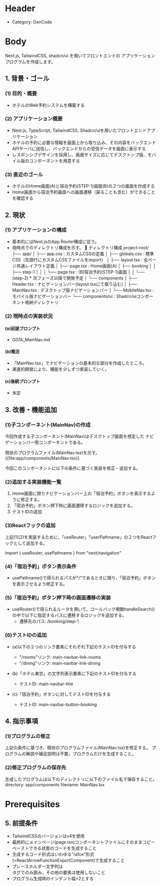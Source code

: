 # Header
- Category: GenCode

# Body
Next.js, TailwindCSS, shadcn/ui を用いてフロントエンドの
アプリケーションプログラムを作成します。

## 1. 背景・ゴール
### (1) 目的・概要
- ホテルのWeb予約システムを構築する

### (2) アプリケーション概要
- Next.js, TypeScript, TailwindCSS, Shadcn/uiを用いたフロントエンドアプリケーション
- ホテルの予約に必要な情報を画面上から取り込み、その内容をバックエンドAPIサーバに送信し、バックエンドからの受信データを画面に表示する
- レスポンシブデザインを採用し、画面サイズに応じてデスクトップ版、モバイル版のコンポーネントを用意する

### (3) 直近のゴール
- ホテルのHome画面(A)と宿泊予約(STEP-1)画面(B)の２つの画面を作成する
- Home画面から宿泊予約画面への画面遷移（戻ることも含む）ができることを確認する

## 2. 現状
### (1) アプリケーションの構成
- 基本的にはNext.jsのApp Router構成に従う。
- 現時点でのディレクトリ構成を示す。
    📁 ディレクトリ構成
    project-root/
    ├── app/
    │   ├── app.css : カスタムCSSの定義
    │   ├── globals.css : 標準CSS（先頭行にカスタムCSSファイルをimport）
    │   ├── layout.tsx : 全ページ共通レイアウト定義
    │   ├── page.tsx : Home画面(A)
    │   ├── booking
    │   │   ├── step-1
    │   │   │   └── page.tsx : (B)宿泊予約(STEP-1)画面
    │   │   └── (step-2)  * 次フェーズ以降で開発予定
    │   └── components
    │       ├── Header.tsx : ナビゲーションバー(layout.tsxにて取り込む)
    │       ├── MainNav.tsx : デスクトップ版ナビゲーションバー
    │       └── MobileNav.tsx : モバイル版ナビゲーションバー
    └── components/ui : Shadcn/uiコンポーネント格納ディレクトリ

### (2) 現時点の実装状況
#### (a)前提プロンプト
- G07A_MainNav.md

#### (b)概況
- 「MainNav.tsx」でナビゲーションの基本的な部分を作成したところ。
- 漸進的開発により、機能を少しずつ実装していく。

#### (c)後続プロンプト
- 未定

## 3. 改善・機能追加
### (1)子コンポーネント(MainNav)の作成
今回作成する子コンポーネント(MainNav)はデスクトップ画面を想定した
ナビゲーションバー用コンポーネントである。

現状のプログラムファイル(MainNav.tsx)を示す。
{{file:app/components/MainNav.tsx}}

今回このコンポーネントに以下の条件に基づく実装を修正・追加する。

### (2)追加する実装機能一覧
1. Home画面に限りナビゲーションバー上の「宿泊予約」ボタンを表示するように修正する。
2. 「宿泊予約」ボタン押下時に画面遷移するロジックを追加する。
3. テストIDの追加

### (3)Reactフックの追加
上記(1)(2)を実装するために、「useRouter」「userPathname」の２つをReactフックとして追加する。

import { useRouter, usePathname } from "next/navigation"

### (4)「宿泊予約」ボタン表示条件
- usePathname()で得られるパスが"/"であるときに限り、「宿泊予約」ボタンを表示させるよう修正する。

### (5)「宿泊予約」ボタン押下時の画面遷移の実装
- useRouter()で得られるルータを用いて、コールバック関数handleSearch()の中で以下に指定するパスに遷移するロジックを追加する。
  - 遷移先のパス: /booking/step-1

### (6)テストIDの追加
- (a)以下の２つのリンク要素にそれぞれ下記のテストIDを付与する
  - "/rooms"リンク: main-navbar-link-rooms
  - "/dining"リンク: main-navbar-link-dining

- (b)「ホテル東京」の文字列表示要素に下記のテストIDを付与する
  - テストID: main-navbar-title

- (c)「宿泊予約」ボタンに対してテストIDを付与する
  - テストID: main-navbar-button-booking

## 4. 指示事項

### (1)プログラムの修正
上記の条件に基づき、現状のプログラムファイル(MainNav.tsx)を修正する。
プログラムの解説や補足説明は不要。プログラムだけを生成すること。

### (2)修正プログラムの保存先
生成したプログラムは以下のディレクトリに以下のファイル名で保存すること。
directory: app/components
filename: MainNav.tsx

# Prerequisites

## 5. 前提条件
- TailwindCSSのバージョンはv4を使用
- 最終的にメインページ(page.tsx)コンポーネントファイルにそのままコピーペーストできる状態のコードを生成すること
- 生成するコード形式はいわゆる"rafce"形式(=ReactArrowFunctionExportComponent)で生成すること
- プレースホルダー文字列は<div>タグでのみ囲み、その他の要素は使用しないこと
- プログラム生成時のインデント幅=2とする

